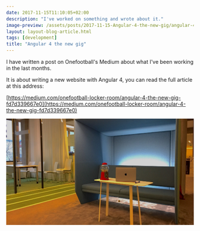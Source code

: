```yaml
---
date: 2017-11-15T11:10:05+02:00
description: "I've worked on something and wrote about it."
image-preview: /assets/posts/2017-11-15-Angular-4-the-new-gig/angular-4-the-new-gig.jpg
layout: layout-blog-article.html
tags: [development]
title: "Angular 4 the new gig"
---
```



I have written a post on Onefootball's Medium about what I've been working in the last months.


It is about writing a new website with Angular 4, you can read the full article at this address:

[https://medium.com/onefootball-locker-room/angular-4-the-new-gig-fd7d339667e0](https://medium.com/onefootball-locker-room/angular-4-the-new-gig-fd7d339667e0)

[![Onefootball Office](/assets/posts/2017-11-15-Angular-4-the-new-gig/angular-4-the-new-gig.jpg)](https://medium.com/onefootball-locker-room/angular-4-the-new-gig-fd7d339667e0)
